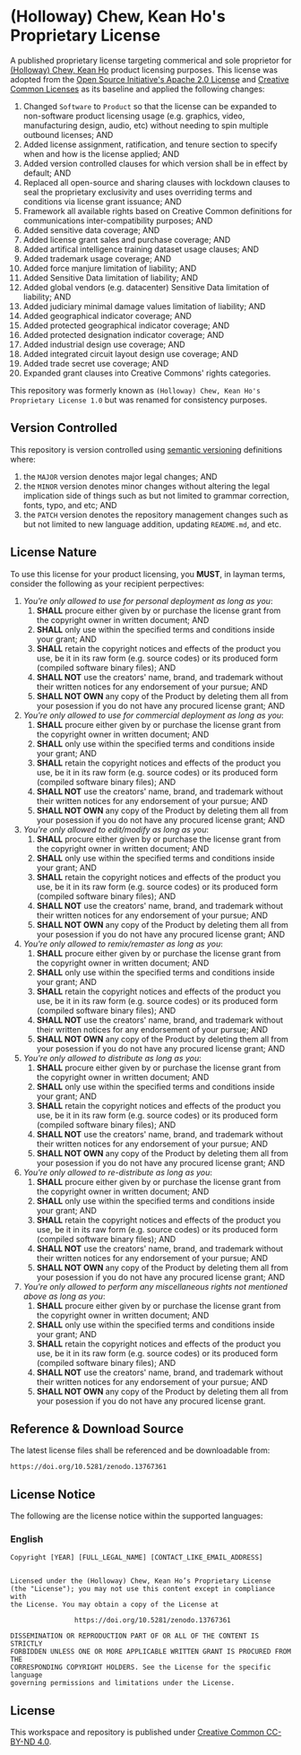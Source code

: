 # (Holloway) Chew, Kean Ho's Proprietary License

A published proprietary license targeting commerical and sole proprietor for
[(Holloway) Chew, Kean Ho](https://github.com/ChewKeanHo) product licensing
purposes. This license was adopted from the
[Open Source Initiative's Apache 2.0 License](https://opensource.org/license/apache-2-0)
and [Creative Common Licenses](https://creativecommons.org/)
as its baseline and applied the following changes:

1. Changed `Software` to `Product` so that the license can be expanded to
   non-software product licensing usage (e.g. graphics, video, manufacturing
   design, audio, etc) without needing to spin multiple outbound licenses; AND
2. Added license assignment, ratification, and tenure section to specify when
   and how is the license applied; AND
3. Added version controlled clauses for which version shall be in effect by
   default; AND
4. Replaced all open-source and sharing clauses with lockdown clauses to seal
   the proprietary exclusivity and uses overriding terms and conditions via
   license grant issuance; AND
5. Framework all available rights based on Creative Common definitions for
   communications inter-compatibility purposes; AND
6. Added sensitive data coverage; AND
7. Added license grant sales and purchase coverage; AND
8. Added artifical intelligence training dataset usage clauses; AND
9. Added trademark usage coverage; AND
10. Added force manjure limitation of liability; AND
11. Added Sensitive Data limitation of liability; AND
12. Added global vendors (e.g. datacenter) Sensitive Data limitation of
    liability; AND
13. Added judiciary minimal damage values limitation of liability; AND
14. Added geographical indicator coverage; AND
15. Added protected geographical indicator coverage; AND
16. Added protected designation indicator coverage; AND
17. Added industrial design use coverage; AND
18. Added integrated circuit layout design use coverage; AND
19. Added trade secret use coverage; AND
20. Expanded grant clauses into Creative Commons' rights categories.

This repository was formerly known as
`(Holloway) Chew, Kean Ho's Proprietary License 1.0` but was renamed for
consistency purposes.




## Version Controlled

This repository is version controlled using
[semantic versioning](https://semver.org/) definitions where:

1. the `MAJOR` version denotes major legal changes; AND
2. the `MINOR` version denotes minor changes without altering the legal
   implication side of things such as but not limited to grammar correction,
   fonts, typo, and etc; AND
3. the `PATCH` version denotes the repository management changes such as but
   not limited to new language addition, updating `README.md`, and etc.




## License Nature

To use this license for your product licensing, you **MUST**, in layman terms,
consider the following as your recipient perpectives:

1. *You're only allowed to use for personal deployment as long as you*:
   1. **SHALL** procure either given by or purchase the license grant from the
      copyright owner in written document; AND
   2. **SHALL** only use within the specified terms and conditions inside your
      grant; AND
   3. **SHALL** retain the copyright notices and effects of the product you use,
      be it in its raw form (e.g. source codes) or its produced form (compiled
      software binary files); AND
   4. **SHALL NOT** use the creators' name, brand, and trademark without their
      written notices for any endorsement of your pursue; AND
   5. **SHALL NOT OWN** any copy of the Product by deleting them all from your
      posession if you do not have any procured license grant; AND
2. *You're only allowed to use for commercial deployment as long as you*:
   1. **SHALL** procure either given by or purchase the license grant from the
      copyright owner in written document; AND
   2. **SHALL** only use within the specified terms and conditions inside your
      grant; AND
   3. **SHALL** retain the copyright notices and effects of the product you use,
      be it in its raw form (e.g. source codes) or its produced form (compiled
      software binary files); AND
   4. **SHALL NOT** use the creators' name, brand, and trademark without their
      written notices for any endorsement of your pursue; AND
   5. **SHALL NOT OWN** any copy of the Product by deleting them all from your
      posession if you do not have any procured license grant; AND
3. *You're only allowed to edit/modify as long as you*:
   1. **SHALL** procure either given by or purchase the license grant from the
      copyright owner in written document; AND
   2. **SHALL** only use within the specified terms and conditions inside your
      grant; AND
   3. **SHALL** retain the copyright notices and effects of the product you use,
      be it in its raw form (e.g. source codes) or its produced form (compiled
      software binary files); AND
   4. **SHALL NOT** use the creators' name, brand, and trademark without their
      written notices for any endorsement of your pursue; AND
   5. **SHALL NOT OWN** any copy of the Product by deleting them all from your
      posession if you do not have any procured license grant; AND
4. *You're only allowed to remix/remaster as long as you*:
   1. **SHALL** procure either given by or purchase the license grant from the
      copyright owner in written document; AND
   2. **SHALL** only use within the specified terms and conditions inside your
      grant; AND
   3. **SHALL** retain the copyright notices and effects of the product you use,
      be it in its raw form (e.g. source codes) or its produced form (compiled
      software binary files); AND
   4. **SHALL NOT** use the creators' name, brand, and trademark without their
      written notices for any endorsement of your pursue; AND
   5. **SHALL NOT OWN** any copy of the Product by deleting them all from your
      posession if you do not have any procured license grant; AND
5. *You're only allowed to distribute as long as you*:
   1. **SHALL** procure either given by or purchase the license grant from the
      copyright owner in written document; AND
   2. **SHALL** only use within the specified terms and conditions inside your
      grant; AND
   3. **SHALL** retain the copyright notices and effects of the product you use,
      be it in its raw form (e.g. source codes) or its produced form (compiled
      software binary files); AND
   4. **SHALL NOT** use the creators' name, brand, and trademark without their
      written notices for any endorsement of your pursue; AND
   5. **SHALL NOT OWN** any copy of the Product by deleting them all from your
      posession if you do not have any procured license grant; AND
6. *You're only allowed to re-distribute as long as you*:
   1. **SHALL** procure either given by or purchase the license grant from the
      copyright owner in written document; AND
   2. **SHALL** only use within the specified terms and conditions inside your
      grant; AND
   3. **SHALL** retain the copyright notices and effects of the product you use,
      be it in its raw form (e.g. source codes) or its produced form (compiled
      software binary files); AND
   4. **SHALL NOT** use the creators' name, brand, and trademark without their
      written notices for any endorsement of your pursue; AND
   5. **SHALL NOT OWN** any copy of the Product by deleting them all from your
      posession if you do not have any procured license grant; AND
7. *You're only allowed to perform any miscellaneous rights not mentioned above
   as long as you*:
   1. **SHALL** procure either given by or purchase the license grant from the
      copyright owner in written document; AND
   2. **SHALL** only use within the specified terms and conditions inside your
      grant; AND
   3. **SHALL** retain the copyright notices and effects of the product you use,
      be it in its raw form (e.g. source codes) or its produced form (compiled
      software binary files); AND
   4. **SHALL NOT** use the creators' name, brand, and trademark without their
      written notices for any endorsement of your pursue; AND
   5. **SHALL NOT OWN** any copy of the Product by deleting them all from your
      posession if you do not have any procured license grant.




## Reference & Download Source

The latest license files shall be referenced and be downloadable from:

```
https://doi.org/10.5281/zenodo.13767361
```




## License Notice

The following are the license notice within the supported languages:

### English

```
Copyright [YEAR] [FULL_LEGAL_NAME] [CONTACT_LIKE_EMAIL_ADDRESS]


Licensed under the (Holloway) Chew, Kean Ho’s Proprietary License
(the "License"); you may not use this content except in compliance with
the License. You may obtain a copy of the License at

                https://doi.org/10.5281/zenodo.13767361

DISSEMINATION OR REPRODUCTION PART OF OR ALL OF THE CONTENT IS STRICTLY
FORBIDDEN UNLESS ONE OR MORE APPLICABLE WRITTEN GRANT IS PROCURED FROM THE
CORRESPONDING COPYRIGHT HOLDERS. See the License for the specific language
governing permissions and limitations under the License.
```




## License

This workspace and repository is published under
[Creative Common CC-BY-ND 4.0](https://creativecommons.org/licenses/by-nd/4.0/legalcode.en).
